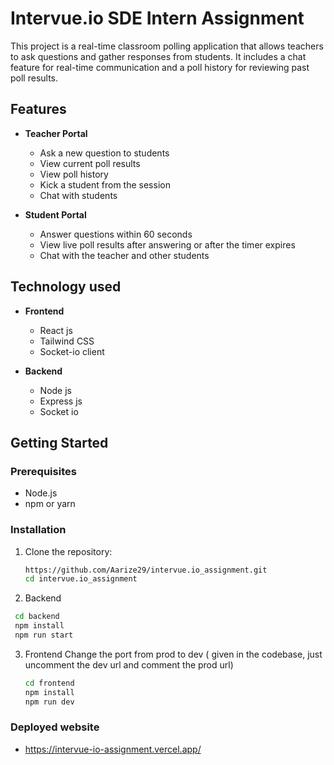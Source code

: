 # Intervue.io SDE Intern Assignment


This project is a real-time classroom polling application that allows teachers to ask questions and gather responses from students. It includes a chat feature for real-time communication and a poll history for reviewing past poll results.

## Features

- **Teacher Portal**
  - Ask a new question to students
  - View current poll results
  - View poll history
  - Kick a student from the session
  - Chat with students

- **Student Portal**
  - Answer questions within 60 seconds
  - View live poll results after answering or after the timer expires
  - Chat with the teacher and other students

## Technology used

- **Frontend**
  - React js
  - Tailwind CSS
  - Socket-io client

- **Backend**
  - Node js
  - Express js
  - Socket io

## Getting Started

### Prerequisites

- Node.js
- npm or yarn

### Installation

1. Clone the repository:
   ```bash
   https://github.com/Aarize29/intervue.io_assignment.git
   cd intervue.io_assignment
   ```
2.  Backend
   ```bash
    cd backend
    npm install
    npm run start
  ```
3. Frontend
     Change the port from prod to dev ( given in the codebase, just uncomment the dev url and comment the prod url)
    ```bash
    cd frontend
    npm install
    npm run dev
    ```

### Deployed website
  - https://intervue-io-assignment.vercel.app/


